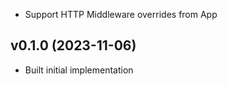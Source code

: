 * Support HTTP Middleware overrides from App

## v0.1.0 (2023-11-06)
* Built initial implementation
